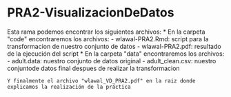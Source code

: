# PRA2-VisualizacionDeDatos

Esta rama podemos encontrar los siguientes archivos:
	* En la carpeta "code" encontraremos los archivos:
		- wlawal-PRA2.Rmd: script para la transformacion de nuestro conjunto de datos
		- wlawal-PRA2.pdf: resultado de la ejecución del script
	* En la carpeta "data" encontraremos los archivos:
		- adult.data: nuestro conjunto de datos original
		- adult_clean.csv: nuestro conjuntode datos final despues de realizar la transformacion
		
	Y finalmente el archivo "wlawal_VD_PRA2.pdf" en la raiz donde explicamos la realización de la práctica
